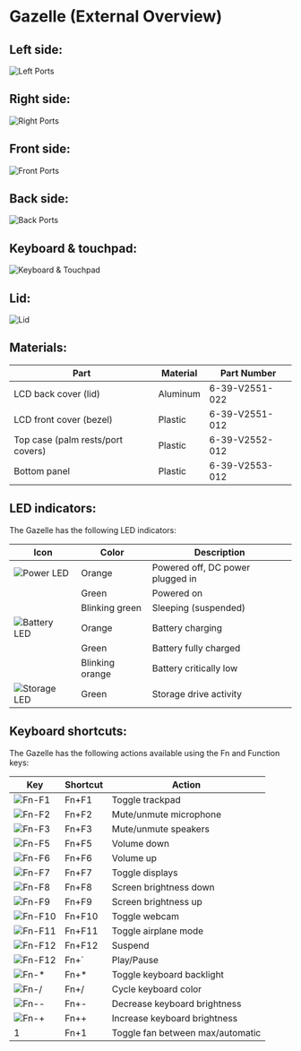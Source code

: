 # Gazelle (External Overview)

## Left side:

![Left Ports](./img/ports-left.webp)

## Right side:

![Right Ports](./img/ports-right.webp)

## Front side:

![Front Ports](./img/ports-front.webp)

## Back side:

![Back Ports](./img/ports-back.webp)

## Keyboard & touchpad:

![Keyboard & Touchpad](./img/keyboard-touchpad.webp)

## Lid:

![Lid](./img/lid.webp)

## Materials:

|Part                              |Material |Part Number    |
|----------------------------------|---------|---------------|
|LCD back cover (lid)              |Aluminum |6-39-V2551-022 |
|LCD front cover (bezel)           |Plastic  |6-39-V2551-012 |
|Top case (palm rests/port covers) |Plastic  |6-39-V2552-012 |
|Bottom panel                      |Plastic  |6-39-V2553-012 |

## LED indicators:

The Gazelle has the following LED indicators:

|Icon                                    |Color          |Description                      |
|----------------------------------------|---------------|---------------------------------|
|![Power LED](./img/led-power.png)       |Orange         |Powered off, DC power plugged in |
|                                        |Green          |Powered on                       |
|                                        |Blinking green |Sleeping (suspended)             |
|![Battery LED](./img/led-battery.png)   |Orange         |Battery charging                 |
|                                        |Green          |Battery fully charged            |
|                                        |Blinking orange|Battery critically low           |
|![Storage LED](./img/led-storage.png)   |Green          |Storage drive activity           |

## Keyboard shortcuts:

The Gazelle has the following actions available using the Fn and Function keys:

|Key                        |Shortcut|Action                          |
|---------------------------|--------|--------------------------------|
|![Fn-F1](./img/fn-f1.png)  |Fn+F1   |Toggle trackpad                 |
|![Fn-F2](./img/fn-f2.png)  |Fn+F2   |Mute/unmute microphone          |
|![Fn-F3](./img/fn-f3.png)  |Fn+F3   |Mute/unmute speakers            |
|![Fn-F5](./img/fn-f5.png)  |Fn+F5   |Volume down                     |
|![Fn-F6](./img/fn-f6.png)  |Fn+F6   |Volume up                       |
|![Fn-F7](./img/fn-f7.png)  |Fn+F7   |Toggle displays                 |
|![Fn-F8](./img/fn-f8.png)  |Fn+F8   |Screen brightness down          |
|![Fn-F9](./img/fn-f9.png)  |Fn+F9   |Screen brightness up            |
|![Fn-F10](./img/fn-f10.png)|Fn+F10  |Toggle webcam                   |
|![Fn-F11](./img/fn-f11.png)|Fn+F11  |Toggle airplane mode            |
|![Fn-F12](./img/fn-f12.png)|Fn+F12  |Suspend                         |
|![Fn-F12](./img/fn-dia.jpg)|Fn+`    |Play/Pause                      |
|![Fn-*](./img/fn-star.png) |Fn+*    |Toggle keyboard backlight       |
|![Fn-/](./img/fn-slash.png)|Fn+/    |Cycle keyboard color            |
|![Fn--](./img/fn-minus.png)|Fn+-    |Decrease keyboard brightness    |
|![Fn-+](./img/fn-plus.png) |Fn++    |Increase keyboard brightness    |
|1                          |Fn+1    |Toggle fan between max/automatic|
